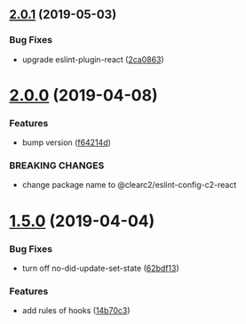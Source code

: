 ## [2.0.1](https://github.com/ClearC2/eslint-config-c2-react/compare/v2.0.0...v2.0.1) (2019-05-03)


### Bug Fixes

* upgrade eslint-plugin-react ([2ca0863](https://github.com/ClearC2/eslint-config-c2-react/commit/2ca0863))

# [2.0.0](https://github.com/ClearC2/eslint-config-c2-react/compare/v1.5.0...v2.0.0) (2019-04-08)


### Features

* bump version ([f64214d](https://github.com/ClearC2/eslint-config-c2-react/commit/f64214d))


### BREAKING CHANGES

* change package name to @clearc2/eslint-config-c2-react

# [1.5.0](https://github.com/ClearC2/eslint-config-c2-react/compare/v1.4.5...v1.5.0) (2019-04-04)


### Bug Fixes

* turn off no-did-update-set-state ([62bdf13](https://github.com/ClearC2/eslint-config-c2-react/commit/62bdf13))


### Features

* add rules of hooks ([14b70c3](https://github.com/ClearC2/eslint-config-c2-react/commit/14b70c3))
